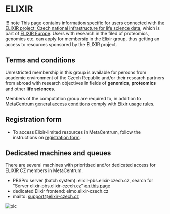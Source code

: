 # ELIXIR

!!! note
    This page contains information specific for users connected with [the ELIXIR project: Czech national infrastructure for life science data](https://www.elixir-czech.cz/), which is part of [ELIXIR Europe](https://elixir-europe.org/). Users with research in the filed of proteomics, genomics etc. can apply for membersip in the Elixir group, thus getting an access to resources sponsored by the ELIXIR project.

## Terms and conditions

Unrestricted membership in this group is available for persons from academic environment of the Czech Republic and/or their research partners from abroad with research objectives in fields of **genomics**, **proteomics** and other **life sciences**. 

Members of the computation group are required to, in addition to [MetaCentrum general access conditions](/access/terms/) comply with [Elixir usage rules](https://www.elixir-europe.org/services/compute/aai/aup).

## Registration form

- To access Elixir-limited resources in MetaCentrum, follow the instructions on [registration form](https://metavo.metacentrum.cz/osobniv3/wayf/elixircz.jsp?target=https%3A%2F%2Fperun.cesnet.cz%2Felixircz%2Fregistrar%2F%3Fvo%3Delixir-cz%26group%3Dcz-users).

## Dedicated machines and queues

There are several machines with prioritised and/or dedicated access for ELIXIR CZ members in MetaCentrum.

- PBSPro server (batch system): elixir-pbs.elixir-czech.cz, search for "Server elixir-pbs.elixir-czech.cz" [on this page](https://metavo.metacentrum.cz/pbsmon2/queues/list)
- dedicated Elixir frontend: elmo.elixir-czech.cz 
- mailto: <support@elixir-czech.cz>


![pic](elixir_logo.png)

